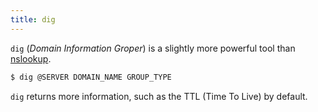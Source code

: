 ```yaml
---
title: dig
---
```


`dig` (_Domain Information Groper_) is a slightly more powerful tool than [nslookup](knowledge/off-sec/tools/nslookup.md).

```sh
$ dig @SERVER DOMAIN_NAME GROUP_TYPE
```

`dig` returns more information, such as the TTL (Time To Live) by default.
